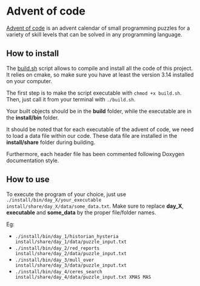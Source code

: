 # Advent of code

[Advent of code](https://adventofcode.com/2024/about) is an advent calendar of small programming puzzles for a variety of skill levels that can be solved in any programming language.

## How to install

The [build.sh](build.sh) script allows to compile and install all the code of this project. It relies on cmake, so make sure you have at least the version 3.14 installed on your computer.

The first step is to make the script executable with `chmod +x build.sh`. Then, just call it from your terminal with `./build.sh`.  

Your built objects should be in the **build** folder, while the executable are in the **install/bin** folder.

It should be noted that for each executable of the advent of code, we need to load a data file within our code. These data file are installed in the **install/share** folder during building.

Furthermore, each header file has been commented following Doxygen documentation style.

## How to use

To execute the program of your choice, just use `./install/bin/day_X/your_executable install/share/day_X/data/some_data.txt`. Make sure to replace **day_X**, **executable** and **some_data** by the proper file/folder names.

Eg:

- `./install/bin/day_1/historian_hysteria install/share/day_1/data/puzzle_input.txt`
- `./install/bin/day_2/red_reports install/share/day_2/data/puzzle_input.txt`
- `./install/bin/day_3/mull_over install/share/day_3/data/puzzle_input.txt`
- `./install/bin/day_4/ceres_search install/share/day_4/data/puzzle_input.txt XMAS MAS`
